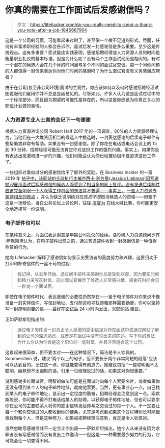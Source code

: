 # 你真的需要在工作面试后发感谢信吗？

> 原文：<https://lifehacker.com/do-you-really-need-to-send-a-thank-you-note-after-a-job-1846667904>

这是一个公司的习惯，可能看起来过时了，甚至像一个微不足道的形式。然而，任何有丰富求职经验的人都会告诉你，面试后发一封感谢信是多么重要。至少这是传统观点。这有多重要？面试最佳实践表明，感谢招聘经理或人力资源人员的时间是衡量职业礼仪的基本标准。但是为什么呢？没有两个工作面试经历是相同的。有时一个潜在的候选人会在几个月的时间里与多个不同的面试官交谈。每一个问你问题的人都值得一封信来表达你对他们时间的感谢吗？为什么面试官没有义务感谢应聘者？



由于在公司(甚至非公司环境)面试的主观性，你应该如何以及何时感谢招聘经理试图说服他们雇用你并不总是显而易见的。尽管如此，许多人认为这是面试过程中的一个标准部分，而且因为期望的可能性是存在的，所以这是你应该为你真正关心的职位计划做的事情。

### 人力资源专业人士真的会记下一句谢谢

根据人力资源咨询公司 Robert Half 2017 年的一项调查，80%的人力资源经理认为，当他们在一大堆资历相当的候选人中挑选时，一封表达感谢的后续电子邮件有些帮助或非常有帮助。如果没有一封感谢信，除了你花在电话或电话会议上的 15 到 30 分钟，招聘经理可能无法肯定你对这份工作的强烈兴趣。事实上，如果你没有表达出感激和进一步的兴趣，他们可能会认为你已经被劝阻不要追求这份工作了。

一些组织对看似过分的感谢信给予了额外的奖励。在 Business Insider 的一篇 2019 年 [帖子中，该网站的全球执行主编杰西卡·利伯曼(Jessica Liebman)因写道她*只*雇用面试后写感谢信的候选人而受到了相当多的网上批评。没有发送后续邮件应该完全削弱一个人获得工作机会的想法并不普遍——事实上，](https://www.businessinsider.com/how-to-write-thank-you-email-after-job-interview-2019-4) [一些人力资源专家持相反的观点](https://resources.workable.com/stories-and-insights/interview-thank-you-emails) ，并认为缺乏说明绝对应该*而不是*取消候选人的资格——但鉴于这是一场辩论，当在公共论坛上讨论时，往往 [演变为](https://twitter.com/julito77/status/1380142081159663622) 在线大喊比赛，你可能更安全地选择写一份说明。

### 电子邮件也可以

在某种意义上，为面试表达谢意是早期公司礼仪的延续。洛杉矶人力资源顾问罗宾·萨默斯坦认为，在电子邮件出现之前，通过普通邮件收到一封感谢信是一种值得称赞的行为。

她向 Lifehacker 解释了感谢信如何显示出受访者的高度努力和兴趣，这要归功于打印和邮寄信件的一丝不苟的过程:

> 我记得，从去年开始，通过蜗牛邮件来感谢你总是受到欢迎，因为要花时间和精力来写这封信。这向面试官展示了候选人非常感兴趣，感谢花时间会见一群或一个面试官。

即使在电子邮件时代，表达感谢的必要性仍然存在——鉴于电子邮件对你来说不像准备一封实体信件、写信封地址、支付邮资和寻找邮箱那样需要勤奋，你可以坚持写一封简明扼要的信——[最好在面试后 24 小时内发出，求职网站](https://www.indeed.com/career-advice/interviewing/when-to-send-thank-you-email-after-phone-interview) 建议。

正如萨默斯坦指出的:

> 通过电子邮件发一封真正令人感激的感谢信是对你在面试中或通过网站了解到的公司的深思熟虑，或者是在面试中没有说出来的陈述。写下你的想法，为什么你认为你会是这个职位的一笔财富，并且非常适合这个公司。

这看起来很简单，但不要太过——在这种情况下，简洁是令人钦佩的，Sommerstein 说，建议“两个以上的句子，但不要长于两个非常简短的段落”应该可以达到目的。记住这一点，你就能变得有创造力。她建议包括:“一些聪明但不太聪明，幽默但不太幽默的话，引用一位经理说过的话，如果这对你很重要。”

说到感谢多位面试官，明智的做法可能是在面试时向每个人索要名片，或者如果你还没有得到某个人的电子邮件地址，就向他索要。当然，更有事业心一点，自己找到某人的电子邮件地址，显示出一定程度的勤奋，招聘经理会注意到这一点。索默斯坦说，你可能不得不打电话给某人的助理，以获得电子邮件地址，但也可以要求你在公司的主要联系人将你的感谢信转发给你与之交谈过的每一个人。不一定要让每一个和你交谈过的人都收到你的便条，尤其是考虑到如果这个过程特别长可能很难找到每个人，但是这种努力，如果被招聘经理注意到，肯定是令人钦佩的。

虽然忽略写感谢信并不一定会让你出局——萨默斯坦指出，她个人从来没有因为求职者没有写感谢信而没有发出工作邀请——但这是—一种需要最少努力的行为，它可能会让一切变得不同。